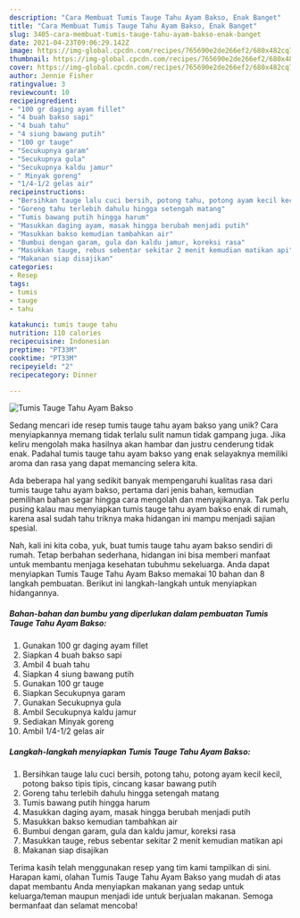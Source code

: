 ```yaml
---
description: "Cara Membuat Tumis Tauge Tahu Ayam Bakso, Enak Banget"
title: "Cara Membuat Tumis Tauge Tahu Ayam Bakso, Enak Banget"
slug: 3405-cara-membuat-tumis-tauge-tahu-ayam-bakso-enak-banget
date: 2021-04-23T09:06:29.142Z
image: https://img-global.cpcdn.com/recipes/765690e2de266ef2/680x482cq70/tumis-tauge-tahu-ayam-bakso-foto-resep-utama.jpg
thumbnail: https://img-global.cpcdn.com/recipes/765690e2de266ef2/680x482cq70/tumis-tauge-tahu-ayam-bakso-foto-resep-utama.jpg
cover: https://img-global.cpcdn.com/recipes/765690e2de266ef2/680x482cq70/tumis-tauge-tahu-ayam-bakso-foto-resep-utama.jpg
author: Jennie Fisher
ratingvalue: 3
reviewcount: 10
recipeingredient:
- "100 gr daging ayam fillet"
- "4 buah bakso sapi"
- "4 buah tahu"
- "4 siung bawang putih"
- "100 gr tauge"
- "Secukupnya garam"
- "Secukupnya gula"
- "Secukupnya kaldu jamur"
- " Minyak goreng"
- "1/4-1/2 gelas air"
recipeinstructions:
- "Bersihkan tauge lalu cuci bersih, potong tahu, potong ayam kecil kecil, potong bakso tipis tipis, cincang kasar bawang putih"
- "Goreng tahu terlebih dahulu hingga setengah matang"
- "Tumis bawang putih hingga harum"
- "Masukkan daging ayam, masak hingga berubah menjadi putih"
- "Masukkan bakso kemudian tambahkan air"
- "Bumbui dengan garam, gula dan kaldu jamur, koreksi rasa"
- "Masukkan tauge, rebus sebentar sekitar 2 menit kemudian matikan api"
- "Makanan siap disajikan"
categories:
- Resep
tags:
- tumis
- tauge
- tahu

katakunci: tumis tauge tahu 
nutrition: 110 calories
recipecuisine: Indonesian
preptime: "PT33M"
cooktime: "PT33M"
recipeyield: "2"
recipecategory: Dinner

---
```



![Tumis Tauge Tahu Ayam Bakso](https://img-global.cpcdn.com/recipes/765690e2de266ef2/680x482cq70/tumis-tauge-tahu-ayam-bakso-foto-resep-utama.jpg)

Sedang mencari ide resep tumis tauge tahu ayam bakso yang unik? Cara menyiapkannya memang tidak terlalu sulit namun tidak gampang juga. Jika keliru mengolah maka hasilnya akan hambar dan justru cenderung tidak enak. Padahal tumis tauge tahu ayam bakso yang enak selayaknya memiliki aroma dan rasa yang dapat memancing selera kita.



Ada beberapa hal yang sedikit banyak mempengaruhi kualitas rasa dari tumis tauge tahu ayam bakso, pertama dari jenis bahan, kemudian pemilihan bahan segar hingga cara mengolah dan menyajikannya. Tak perlu pusing kalau mau menyiapkan tumis tauge tahu ayam bakso enak di rumah, karena asal sudah tahu triknya maka hidangan ini mampu menjadi sajian spesial.


Nah, kali ini kita coba, yuk, buat tumis tauge tahu ayam bakso sendiri di rumah. Tetap berbahan sederhana, hidangan ini bisa memberi manfaat untuk membantu menjaga kesehatan tubuhmu sekeluarga. Anda dapat menyiapkan Tumis Tauge Tahu Ayam Bakso memakai 10 bahan dan 8 langkah pembuatan. Berikut ini langkah-langkah untuk menyiapkan hidangannya.

<!--inarticleads1-->

##### Bahan-bahan dan bumbu yang diperlukan dalam pembuatan Tumis Tauge Tahu Ayam Bakso:

1. Gunakan 100 gr daging ayam fillet
1. Siapkan 4 buah bakso sapi
1. Ambil 4 buah tahu
1. Siapkan 4 siung bawang putih
1. Gunakan 100 gr tauge
1. Siapkan Secukupnya garam
1. Gunakan Secukupnya gula
1. Ambil Secukupnya kaldu jamur
1. Sediakan  Minyak goreng
1. Ambil 1/4-1/2 gelas air




<!--inarticleads2-->

##### Langkah-langkah menyiapkan Tumis Tauge Tahu Ayam Bakso:

1. Bersihkan tauge lalu cuci bersih, potong tahu, potong ayam kecil kecil, potong bakso tipis tipis, cincang kasar bawang putih
1. Goreng tahu terlebih dahulu hingga setengah matang
1. Tumis bawang putih hingga harum
1. Masukkan daging ayam, masak hingga berubah menjadi putih
1. Masukkan bakso kemudian tambahkan air
1. Bumbui dengan garam, gula dan kaldu jamur, koreksi rasa
1. Masukkan tauge, rebus sebentar sekitar 2 menit kemudian matikan api
1. Makanan siap disajikan




Terima kasih telah menggunakan resep yang tim kami tampilkan di sini. Harapan kami, olahan Tumis Tauge Tahu Ayam Bakso yang mudah di atas dapat membantu Anda menyiapkan makanan yang sedap untuk keluarga/teman maupun menjadi ide untuk berjualan makanan. Semoga bermanfaat dan selamat mencoba!
